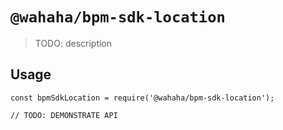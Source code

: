 # `@wahaha/bpm-sdk-location`

> TODO: description

## Usage

```
const bpmSdkLocation = require('@wahaha/bpm-sdk-location');

// TODO: DEMONSTRATE API
```
